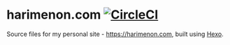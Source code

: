 # harimenon.com [![CircleCI](https://img.shields.io/circleci/build/github/floydpink/harimenon.com/main)](https://app.circleci.com/pipelines/github/floydpink/harimenon.com?branch=main)

Source files for my personal site - https://harimenon.com, built using [Hexo](https://hexo.io).
